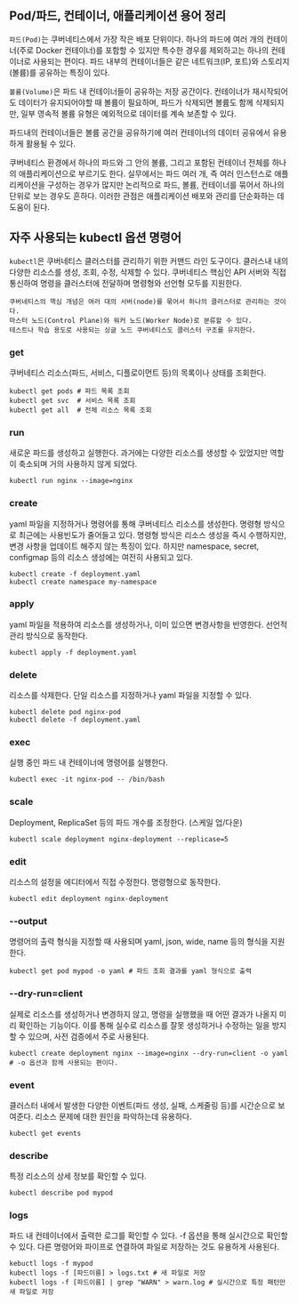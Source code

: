 ## Pod/파드, 컨테이너, 애플리케이션 용어 정리

`파드(Pod)`는 쿠버네티스에서 가장 작은 배포 단위이다. 하나의 파드에 여러 개의 컨테이너(주로 Docker 컨테이너)를 포함할 수 있지만 특수한 경우를 제외하고는 하나의 컨테이너로 사용되는 편이다.
파드 내부의 컨테이너들은 같은 네트워크(IP, 포트)와 스토리지(볼륨)를 공유하는 특징이 있다.

`볼륨(Volume)`은 파드 내 컨테이너들이 공유하는 저장 공간이다. 컨테이너가 재시작되어도 데이터가 유지되어야할 때 볼륨이 필요하며,
파드가 삭제되면 볼륨도 함께 삭제되지만, 일부 영속적 볼륨 유형은 예외적으로 데이터를 계속 보존할 수 있다.

파드내의 컨테이너들은 볼륨 공간을 공유하기에 여러 컨테이너의 데이터 공유에서 유용하게 활용될 수 있다.

쿠버네티스 환경에서 하나의 파드와 그 안의 볼륨, 그리고 포함된 컨테이너 전체를 하나의 애플리케이션으로 부르기도 한다.
실무에서는 파드 여러 개, 즉 여러 인스턴스로 애플리케이션을 구성하는 경우가 많지만 논리적으로 파드, 볼륨, 컨테이너를 묶어서 하나의 단위로 보는 경우도 흔하다.
이러한 관점은 애플리케이션 배포와 관리를 단순화하는 데 도움이 된다.

## 자주 사용되는 kubectl 옵션 명령어
`kubectl`은 쿠버네티스 클러스터를 관리하기 위한 커맨드 라인 도구이다. 클러스내 내의 다양한 리소스를 생성, 조회, 수정, 삭제할 수 있다.
쿠버네티스 핵심인 API 서버와 직접 통신하여 명령을 클러스터에 전달하며 명령형와 선언형 모두를 지원한다. 

```text
쿠버네티스의 핵심 개념은 여러 대의 서버(node)를 묶어서 하나의 클러스터로 관리하는 것이다.
마스터 노드(Control Plane)와 워커 노드(Worker Node)로 분류할 수 있다.
테스트나 학습 용도로 사용되는 싱글 노드 쿠버네티스도 클러스터 구조를 유지한다.
```

### get

쿠버네티스 리소스(파드, 서비스, 디플로이먼트 등)의 목록이나 상태를 조회한다.

```shell
kubectl get pods # 파드 목록 조회 
kubectl get svc  # 서비스 목록 조회
kubectl get all  # 전체 리소스 목록 조회
```

### run

새로운 파드를 생성하고 실행한다. 과거에는 다양한 리소스를 생성할 수 있었지만 역할이 축소되며 거의 사용하지 않게 되었다.

```shell
kubectl run nginx --image=nginx
```

### create
yaml 파일을 지정하거나 명령어를 통해 쿠버네티스 리소스를 생성한다. 명령형 방식으로 최근에는 사용빈도가 줄어들고 있다.
명령형 방식은 리소스 생성을 즉시 수행하지만, 변경 사항을 업데이트 해주지 않는 특징이 있다.
하지만 namespace, secret, configmap 등의 리소스 생성에는 여전히 사용되고 있다.
```shell
kubectl create -f deployment.yaml
kubectl create namespace my-namespace
```

### apply 
yaml 파일을 적용하여 리소스를 생성하거나, 이미 있으면 변경사항을 반영한다. 선언적 관리 방식으로 동작한다.
```shell
kubectl apply -f deployment.yaml
```

### delete 
리소스를 삭제한다. 단일 리소스를 지정하거나 yaml 파일을 지정할 수 있다.
```shell
kubectl delete pod nginx-pod
kubectl delete -f deployment.yaml
```

### exec
실행 중인 파드 내 컨테이너에 명령어를 실행한다. 
```shell
kubectl exec -it nginx-pod -- /bin/bash
```

### scale 
Deployment, ReplicaSet 등의 파드 개수를 조정한다. (스케일 업/다운)
```shell
kubectl scale deployment nginx-deployment --replicase=5
```

### edit
리소스의 설정을 에디터에서 직접 수정한다. 명령형으로 동작한다.
```shell
kubectl edit deployment nginx-deployment
```

### --output
명령어의 출력 형식을 지정할 때 사용되며 yaml, json, wide, name 등의 형식을 지원한다.
```shell
kubectl get pod mypod -o yaml # 파드 조회 결과를 yaml 형식으로 출력
```

### --dry-run=client
실제로 리소스를 생성하거나 변경하지 않고, 명령을 실행했을 때 어떤 결과가 나올지 미리 확인하는 기능이다.
이를 통해 실수로 리소스를 잘못 생성하거나 수정하는 일을 방지할 수 있으며, 사전 검증에서 주로 사용된다.

```shell
kubectl create deployment nginx --image=nginx --dry-run=client -o yaml
# -o 옵션과 함께 사용되는 편이다.
```

### event
클러스터 내에서 발생한 다양한 이벤트(파드 생성, 실패, 스케줄링 등)를 시간순으로 보여준다. 리소스 문제에 대한 원인을 파악하는데 유용하다.
```shell
kubectl get events
```

### describe 
특정 리소스의 상세 정보를 확인할 수 있다. 
```shell
kubectl describe pod mypod
```

### logs
파드 내 컨테이너에서 출력한 로그를 확인할 수 있다. -f 옵션을 통해 실시간으로 확인할 수 있다.
다른 명령어와 파이프로 연결하여 파일로 저장하는 것도 유용하게 사용된다.
```shell
kebuctl logs -f mypod
kubectl logs -f [파드이름] > logs.txt # 새 파일로 저장
kubectl logs -f [파드이름] | grep "WARN" > warn.log # 실시간으로 특정 패턴만 새 파일로 저장

```